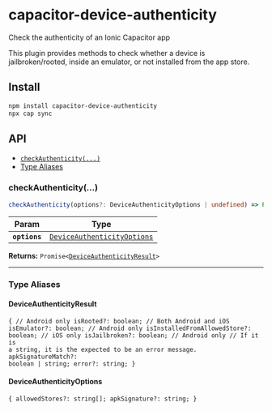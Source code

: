 # capacitor-device-authenticity

Check the authenticity of an Ionic Capacitor app

This plugin provides methods to check whether a device is jailbroken/rooted, inside an emulator, or not installed from the app store.

## Install

```bash
npm install capacitor-device-authenticity
npx cap sync
```

## API

<docgen-index>

* [`checkAuthenticity(...)`](#checkauthenticity)
* [Type Aliases](#type-aliases)

</docgen-index>

<docgen-api>
<!--Update the source file JSDoc comments and rerun docgen to update the docs below-->

### checkAuthenticity(...)

```typescript
checkAuthenticity(options?: DeviceAuthenticityOptions | undefined) => Promise<DeviceAuthenticityResult>
```

| Param         | Type                                                                            |
| ------------- | ------------------------------------------------------------------------------- |
| **`options`** | <code><a href="#deviceauthenticityoptions">DeviceAuthenticityOptions</a></code> |

**Returns:** <code>Promise&lt;<a href="#deviceauthenticityresult">DeviceAuthenticityResult</a>&gt;</code>

--------------------


### Type Aliases


#### DeviceAuthenticityResult

<code>{ // Android only isRooted?: boolean; // Both Android and iOS isEmulator?: boolean; // Android only isInstalledFromAllowedStore?: boolean; // iOS only isJailbroken?: boolean; // Android only // If it is a string, it is the expected to be an error message. apkSignatureMatch?: boolean | string; error?: string; }</code>


#### DeviceAuthenticityOptions

<code>{ allowedStores?: string[]; apkSignature?: string; }</code>

</docgen-api>
